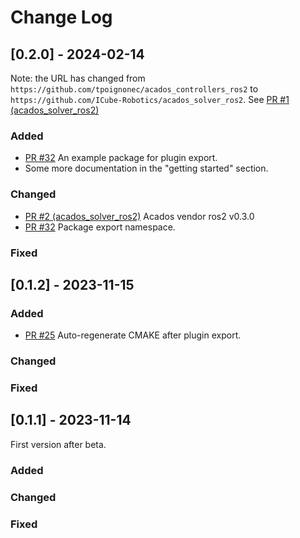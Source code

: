 
# Change Log

## [0.2.0] - 2024-02-14

Note: the URL has changed from `https://github.com/tpoignonec/acados_controllers_ros2` to  `https://github.com/ICube-Robotics/acados_solver_ros2`. See [PR #1 (acados_solver_ros2)](https://github.com/tpoignonec/acados_solver_ros2/pull/1)

### Added

- [PR #32](https://github.com/tpoignonec/acados_controllers_ros2/pull/32) An example package for plugin export.
- Some more documentation in the "getting started" section.

### Changed

- [PR #2 (acados_solver_ros2)](https://github.com/tpoignonec/acados_solver_ros2/pull/2) Acados vendor ros2 v0.3.0
- [PR #32](https://github.com/tpoignonec/acados_controllers_ros2/pull/32) Package export namespace.

### Fixed

## [0.1.2] - 2023-11-15

### Added
- [PR #25](https://github.com/tpoignonec/acados_controllers_ros2/pull/25)
  Auto-regenerate CMAKE after plugin export.

### Changed

### Fixed

## [0.1.1] - 2023-11-14

First version after beta.

### Added

### Changed

### Fixed
